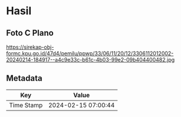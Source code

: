 # Hasil

## Foto C Plano

https://sirekap-obj-formc.kpu.go.id/47d4/pemilu/ppwp/33/06/11/20/12/3306112012002-20240214-184917--a4c9e33c-b61c-4b03-99e2-09b404400482.jpg


## Metadata

| Key        | Value               |
| ---------- | ------------------- |
| Time Stamp | 2024-02-15 07:00:44 |




